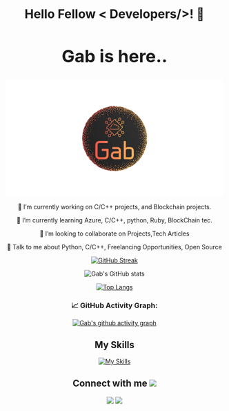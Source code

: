 <div align="center">
  <h1>Hello Fellow &lt; Developers/&gt;! 👋</h1>

  <div>
    <h2 style="font-size:40px;">Gab is here..</h2>
    <img src="Logo.png" alt="My logo" width="700"/>
  </div>


🔭 I’m currently working on C/C++ projects, and Blockchain projects.

🌱 I’m currently learning Azure, C/C++, python, Ruby, BlockChain tec. 

👯 I’m looking to collaborate on Projects,Tech Articles 

💬 Talk to me about Python, C/C++, Freelancing Opportunities, Open Source 

  
  
  [![GitHub Streak](https://github-readme-streak-stats.herokuapp.com?user=gab-182&theme=gruvbox_duo&hide_border=true)](https://github.com/gab-182)  
  
  
  ![Gab's GitHub stats](https://github-readme-stats-sigma-five.vercel.app/api?username=gab-182&show_icons=true&theme=radical)
  
  [![Top Langs](https://github-readme-stats-sigma-five.vercel.app/api/top-langs/?username=gab-182&langs_count=9&show_icons=true&theme=radical&layout=compact)](https://github.com/gab-182/github-readme-stats)

<!--   GitHub stats graph -->
### 📈 GitHub Activity Graph:
[![Gab's github activity graph](https://github-readme-activity-graph.cyclic.app/graph?username=gab-182&theme=github-compact)](https://github.com/gab-182/github-readme-activity-graph)

<h2>My Skills</h2>
  
[![My Skills](https://skillicons.dev/icons?i=aws,azure,bash,docker,nginx,wordpress,mariadb,linux,git,github,c,cpp,java,py,r,rust,js,cmake,css,html,figma)](https://skillicons.dev)

<h2> Connect with me <img src='https://raw.githubusercontent.com/ShahriarShafin/ShahriarShafin/main/Assets/handshake.gif' width="50px"> </h2>
<a href = 'https://www.linkedin.com/in/ghaiath-abdoush/'> <img width = '32px' align= 'center' src="https://raw.githubusercontent.com/rahulbanerjee26/githubAboutMeGenerator/main/icons/linked-in-alt.svg"/></a> 
<a href = 'https://www.twitter.com/Gab__182'> <img width = '32px' align= 'center' src="https://raw.githubusercontent.com/rahulbanerjee26/githubAboutMeGenerator/main/icons/twitter.svg"/></a>  



<br>
</div>
